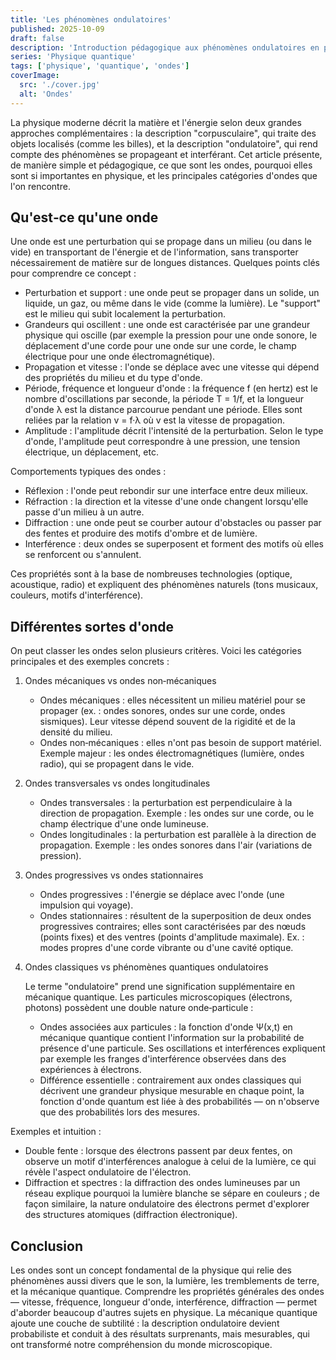 ```yaml
---
title: 'Les phénomènes ondulatoires'
published: 2025-10-09
draft: false
description: 'Introduction pédagogique aux phénomènes ondulatoires en physique, avec des exemples et des liens vers la mécanique quantique.'
series: 'Physique quantique'
tags: ['physique', 'quantique', 'ondes']
coverImage:
  src: './cover.jpg'
  alt: 'Ondes'
---
```


La physique moderne décrit la matière et l'énergie selon deux grandes approches complémentaires : la description "corpusculaire", qui traite des objets localisés (comme les billes), et la description "ondulatoire", qui rend compte des phénomènes se propageant et interférant. Cet article présente, de manière simple et pédagogique, ce que sont les ondes, pourquoi elles sont si importantes en physique, et les principales catégories d'ondes que l'on rencontre.

## Qu'est‑ce qu'une onde

Une onde est une perturbation qui se propage dans un milieu (ou dans le vide) en transportant de l'énergie et de l'information, sans transporter nécessairement de matière sur de longues distances. Quelques points clés pour comprendre ce concept :

- Perturbation et support : une onde peut se propager dans un solide, un liquide, un gaz, ou même dans le vide (comme la lumière). Le "support" est le milieu qui subit localement la perturbation.
- Grandeurs qui oscillent : une onde est caractérisée par une grandeur physique qui oscille (par exemple la pression pour une onde sonore, le déplacement d'une corde pour une onde sur une corde, le champ électrique pour une onde électromagnétique).
- Propagation et vitesse : l'onde se déplace avec une vitesse qui dépend des propriétés du milieu et du type d'onde.
- Période, fréquence et longueur d'onde : la fréquence f (en hertz) est le nombre d'oscillations par seconde, la période T = 1/f, et la longueur d'onde λ est la distance parcourue pendant une période. Elles sont reliées par la relation v = f·λ où v est la vitesse de propagation.
- Amplitude : l'amplitude décrit l'intensité de la perturbation. Selon le type d'onde, l'amplitude peut correspondre à une pression, une tension électrique, un déplacement, etc.

Comportements typiques des ondes :

- Réflexion : l'onde peut rebondir sur une interface entre deux milieux.
- Réfraction : la direction et la vitesse d'une onde changent lorsqu'elle passe d'un milieu à un autre.
- Diffraction : une onde peut se courber autour d'obstacles ou passer par des fentes et produire des motifs d'ombre et de lumière.
- Interférence : deux ondes se superposent et forment des motifs où elles se renforcent ou s'annulent.

Ces propriétés sont à la base de nombreuses technologies (optique, acoustique, radio) et expliquent des phénomènes naturels (tons musicaux, couleurs, motifs d'interférence).

## Différentes sortes d'onde

On peut classer les ondes selon plusieurs critères. Voici les catégories principales et des exemples concrets :

1. Ondes mécaniques vs ondes non‑mécaniques

   - Ondes mécaniques : elles nécessitent un milieu matériel pour se propager (ex. : ondes sonores, ondes sur une corde, ondes sismiques). Leur vitesse dépend souvent de la rigidité et de la densité du milieu.
   - Ondes non‑mécaniques : elles n'ont pas besoin de support matériel. Exemple majeur : les ondes électromagnétiques (lumière, ondes radio), qui se propagent dans le vide.

2. Ondes transversales vs ondes longitudinales

   - Ondes transversales : la perturbation est perpendiculaire à la direction de propagation. Exemple : les ondes sur une corde, ou le champ électrique d'une onde lumineuse.
   - Ondes longitudinales : la perturbation est parallèle à la direction de propagation. Exemple : les ondes sonores dans l'air (variations de pression).

3. Ondes progressives vs ondes stationnaires

   - Ondes progressives : l'énergie se déplace avec l'onde (une impulsion qui voyage).
   - Ondes stationnaires : résultent de la superposition de deux ondes progressives contraires; elles sont caractérisées par des nœuds (points fixes) et des ventres (points d'amplitude maximale). Ex. : modes propres d'une corde vibrante ou d'une cavité optique.

4. Ondes classiques vs phénomènes quantiques ondulatoires

   Le terme "ondulatoire" prend une signification supplémentaire en mécanique quantique. Les particules microscopiques (électrons, photons) possèdent une double nature onde‑particule :

   - Ondes associées aux particules : la fonction d'onde Ψ(x,t) en mécanique quantique contient l'information sur la probabilité de présence d'une particule. Ses oscillations et interférences expliquent par exemple les franges d'interférence observées dans des expériences à électrons.
   - Différence essentielle : contrairement aux ondes classiques qui décrivent une grandeur physique mesurable en chaque point, la fonction d'onde quantum est liée à des probabilités — on n'observe que des probabilités lors des mesures.

Exemples et intuition :

- Double fente : lorsque des électrons passent par deux fentes, on observe un motif d'interférences analogue à celui de la lumière, ce qui révèle l'aspect ondulatoire de l'électron.
- Diffraction et spectres : la diffraction des ondes lumineuses par un réseau explique pourquoi la lumière blanche se sépare en couleurs ; de façon similaire, la nature ondulatoire des électrons permet d'explorer des structures atomiques (diffraction électronique).

## Conclusion

Les ondes sont un concept fondamental de la physique qui relie des phénomènes aussi divers que le son, la lumière, les tremblements de terre, et la mécanique quantique. Comprendre les propriétés générales des ondes — vitesse, fréquence, longueur d'onde, interférence, diffraction — permet d'aborder beaucoup d'autres sujets en physique. La mécanique quantique ajoute une couche de subtilité : la description ondulatoire devient probabiliste et conduit à des résultats surprenants, mais mesurables, qui ont transformé notre compréhension du monde microscopique.
